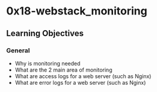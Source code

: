 # 0x18-webstack_monitoring

## Learning Objectives

### General

- Why is monitoring needed
- What are the 2 main area of monitoring
- What are access logs for a web server (such as Nginx)
- What are error logs for a web server (such as Nginx)